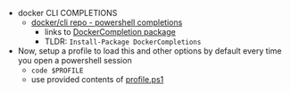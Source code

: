 - docker CLI COMPLETIONS
  - [docker/cli repo - powershell completions](https://github.com/docker/cli/tree/master/contrib/completion/powershell)
    - links to [DockerCompletion package](https://github.com/matt9ucci/DockerCompletion)
    - TLDR: `Install-Package DockerCompletions`
- Now, setup a profile to load this and other options by default every time you open a powershell session
  - `code $PROFILE`
  - use provided contents of [profile.ps1](./profile.ps1)
